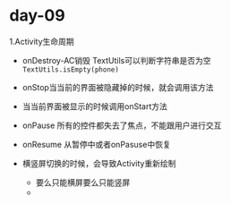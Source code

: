 # day-09

1.Activity生命周期

 * onDestroy-AC销毁 TextUtils可以判断字符串是否为空`TextUtils.isEmpty(phone)`

 * onStop当当前的界面被隐藏掉的时候，就会调用该方法

 * 当当前界面被显示的时候调用onStart方法 

 * onPause 所有的控件都失去了焦点，不能跟用户进行交互

 * onResume 从暂停中或者onPasuse中恢复

 * 横竖屏切换的时候，会导致Activity重新绘制
   * 要么只能横屏要么只能竖屏
   * 